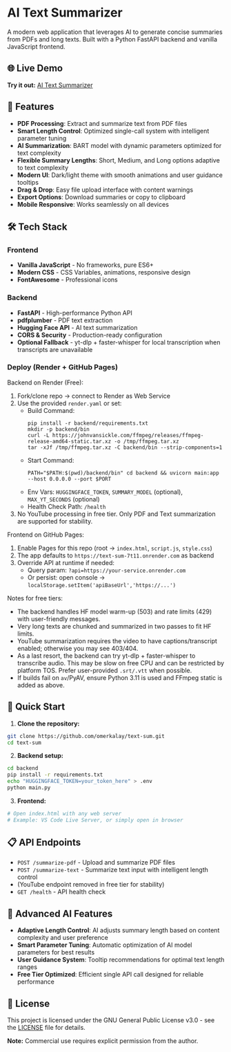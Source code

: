 # AI Text Summarizer 

A modern web application that leverages AI to generate concise summaries from PDFs and long texts. Built with a Python FastAPI backend and vanilla JavaScript frontend.

## 🌐 Live Demo

**Try it out:** [AI Text Summarizer](https://omerkalay.github.io/text-sum)

## 🚀 Features

- **PDF Processing**: Extract and summarize text from PDF files
- **Smart Length Control**: Optimized single-call system with intelligent parameter tuning
- **AI Summarization**: BART model with dynamic parameters optimized for text complexity
- **Flexible Summary Lengths**: Short, Medium, and Long options adaptive to text complexity
- **Modern UI**: Dark/light theme with smooth animations and user guidance tooltips
- **Drag & Drop**: Easy file upload interface with content warnings
- **Export Options**: Download summaries or copy to clipboard
- **Mobile Responsive**: Works seamlessly on all devices

## 🛠️ Tech Stack

### Frontend
- **Vanilla JavaScript** - No frameworks, pure ES6+
- **Modern CSS** - CSS Variables, animations, responsive design
- **FontAwesome** - Professional icons

### Backend
- **FastAPI** - High-performance Python API
- **pdfplumber** - PDF text extraction
- **Hugging Face API** - AI text summarization
- **CORS & Security** - Production-ready configuration
- **Optional Fallback** - yt-dlp + faster-whisper for local transcription when transcripts are unavailable

### Deploy (Render + GitHub Pages)

Backend on Render (Free):

1. Fork/clone repo → connect to Render as Web Service
2. Use the provided `render.yaml` or set:
   - Build Command:
     ```
     pip install -r backend/requirements.txt
     mkdir -p backend/bin
     curl -L https://johnvansickle.com/ffmpeg/releases/ffmpeg-release-amd64-static.tar.xz -o /tmp/ffmpeg.tar.xz
     tar -xJf /tmp/ffmpeg.tar.xz -C backend/bin --strip-components=1
     ```
   - Start Command:
     ```
     PATH="$PATH:$(pwd)/backend/bin" cd backend && uvicorn main:app --host 0.0.0.0 --port $PORT
     ```
   - Env Vars: `HUGGINGFACE_TOKEN`, `SUMMARY_MODEL` (optional), `MAX_YT_SECONDS` (optional)
   - Health Check Path: `/health`
3. No YouTube processing in free tier. Only PDF and Text summarization are supported for stability.

Frontend on GitHub Pages:

1. Enable Pages for this repo (root → `index.html`, `script.js`, `style.css`)
2. The app defaults to `https://text-sum-7t11.onrender.com` as backend
3. Override API at runtime if needed:
   - Query param: `?api=https://your-service.onrender.com`
   - Or persist: open console → `localStorage.setItem('apiBaseUrl','https://...')`

Notes for free tiers:

- The backend handles HF model warm-up (503) and rate limits (429) with user-friendly messages.
- Very long texts are chunked and summarized in two passes to fit HF limits.
- YouTube summarization requires the video to have captions/transcript enabled; otherwise you may see 403/404.
- As a last resort, the backend can try yt-dlp + faster-whisper to transcribe audio. This may be slow on free CPU and can be restricted by platform TOS. Prefer user-provided `.srt/.vtt` when possible.
- If builds fail on `av`/PyAV, ensure Python 3.11 is used and FFmpeg static is added as above.

## 🔧 Quick Start

1. **Clone the repository:**
```bash
git clone https://github.com/omerkalay/text-sum.git
cd text-sum
```

2. **Backend setup:**
```bash
cd backend
pip install -r requirements.txt
echo "HUGGINGFACE_TOKEN=your_token_here" > .env
python main.py
```

3. **Frontend:**
```bash
# Open index.html with any web server
# Example: VS Code Live Server, or simply open in browser
```

## 📋 API Endpoints

- `POST /summarize-pdf` - Upload and summarize PDF files
- `POST /summarize-text` - Summarize text input with intelligent length control
- (YouTube endpoint removed in free tier for stability)
- `GET /health` - API health check

## 🧠 Advanced AI Features

- **Adaptive Length Control**: AI adjusts summary length based on content complexity and user preference
- **Smart Parameter Tuning**: Automatic optimization of AI model parameters for best results
- **User Guidance System**: Tooltip recommendations for optimal text length ranges
- **Free Tier Optimized**: Efficient single API call designed for reliable performance

## 📄 License

This project is licensed under the GNU General Public License v3.0 - see the [LICENSE](LICENSE) file for details.

**Note:** Commercial use requires explicit permission from the author.